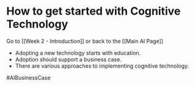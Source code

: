 
# How to get started with Cognitive Technology

Go to [[Week 2 - Introduction]] or back to the [[Main AI Page]]

- Adopting a new technology starts with education.
- Adoption should support a business case.
- There are various approaches to implementing cognitive technology.


#AIBusinessCase